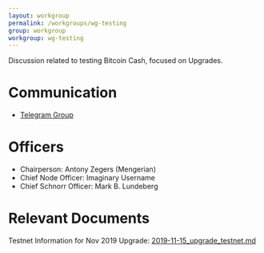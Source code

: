 ```yaml
---
layout: workgroup
permalink: /workgroups/wg-testing
group: workgroup
workgroup: wg-testing
---
```


Discussion related to testing Bitcoin Cash, focused on Upgrades.

# Communication

* [Telegram Group](https://t.me/joinchat/DUeWWkYZbVMjvwMTRFlRhw)

# Officers

 * Chairperson: Antony Zegers (Mengerian)
 * Chief Node Officer: Imaginary Username
 * Chief Schnorr Officer: Mark B. Lundeberg

# Relevant Documents

Testnet Information for Nov 2019 Upgrade: [2019-11-15_upgrade_testnet.md](2019-11-15_upgrade_testnet.md)

